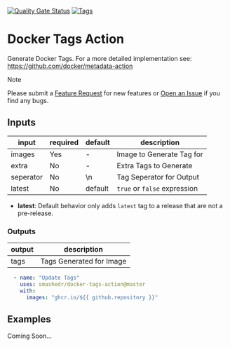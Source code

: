 [![Quality Gate Status](https://sonarcloud.io/api/project_badges/measure?project=smashedr_docker-tags-action&metric=alert_status)](https://sonarcloud.io/summary/new_code?id=smashedr_docker-tags-action)
[![Tags](https://github.com/smashedr/docker-tags-action/actions/workflows/tags.yaml/badge.svg)](https://github.com/smashedr/docker-tags-action/actions/workflows/tags.yaml)
# Docker Tags Action

Generate Docker Tags. For a more detailed implementation see: https://github.com/docker/metadata-action

> [!NOTE]   
> Please submit a [Feature Request](https://github.com/smashedr/docker-tags-action/discussions/categories/feature-requests)
> for new features or [Open an Issue](https://github.com/smashedr/docker-tags-action/issues) if you find any bugs.

## Inputs

| input     | required | default | description                  |
|-----------|----------|---------|------------------------------|
| images    | Yes      | -       | Image to Generate Tag for    |
| extra     | No       | -       | Extra Tags to Generate       |
| seperator | No       | \n      | Tag Seperator for Output     |
| latest    | No       | default | `true` or `false` expression |

- **latest**: Default behavior only adds `latest` tag to a release that are not a pre-release.

### Outputs

| output | description              |
|--------|--------------------------|
| tags   | Tags Generated for Image |

```yaml
  - name: "Update Tags"
    uses: smashedr/docker-tags-action@master
    with:
      images: "ghcr.io/${{ github.repository }}"
```

## Examples

Coming Soon...
